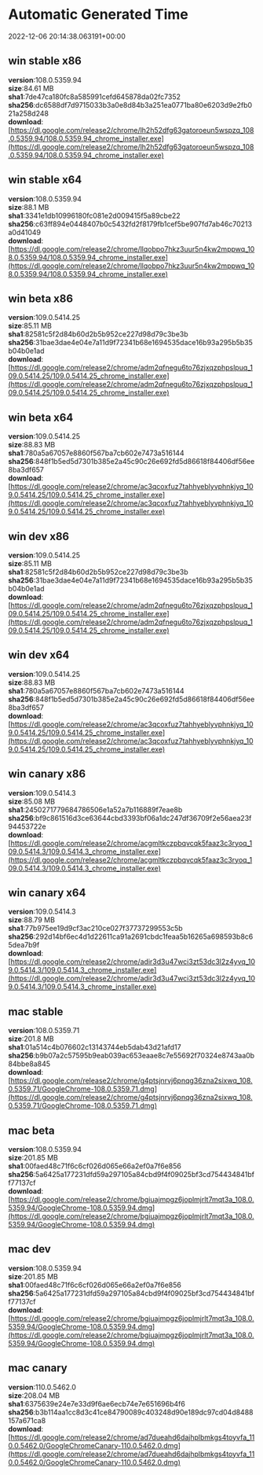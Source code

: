 # Automatic Generated Time
2022-12-06 20:14:38.063191+00:00

## win stable x86
**version**:108.0.5359.94  
**size**:84.61 MB  
**sha1**:7de47ca180fc8a585991cefd645878da02fc7352  
**sha256**:dc6588df7d9715033b3a0e8d84b3a251ea0771ba80e6203d9e2fb021a258d248  
**download**:[https://dl.google.com/release2/chrome/lh2h52dfg63gatoroeun5wspzq_108.0.5359.94/108.0.5359.94_chrome_installer.exe](https://dl.google.com/release2/chrome/lh2h52dfg63gatoroeun5wspzq_108.0.5359.94/108.0.5359.94_chrome_installer.exe)  

## win stable x64
**version**:108.0.5359.94  
**size**:88.1 MB  
**sha1**:3341e1db10996180fc081e2d009415f5a89cbe22  
**sha256**:c63ff894e0448407b0c5432fd2f8179fb1cef5be907fd7ab46c70213a0d41049  
**download**:[https://dl.google.com/release2/chrome/llqobpo7hkz3uur5n4kw2mppwq_108.0.5359.94/108.0.5359.94_chrome_installer.exe](https://dl.google.com/release2/chrome/llqobpo7hkz3uur5n4kw2mppwq_108.0.5359.94/108.0.5359.94_chrome_installer.exe)  

## win beta x86
**version**:109.0.5414.25  
**size**:85.11 MB  
**sha1**:82581c5f2d84b60d2b5b952ce227d98d79c3be3b  
**sha256**:31bae3dae4e04e7a11d9f72341b68e1694535dace16b93a295b5b35b04b0e1ad  
**download**:[https://dl.google.com/release2/chrome/adm2qfnegu6to76zjxqzphpslpuq_109.0.5414.25/109.0.5414.25_chrome_installer.exe](https://dl.google.com/release2/chrome/adm2qfnegu6to76zjxqzphpslpuq_109.0.5414.25/109.0.5414.25_chrome_installer.exe)  

## win beta x64
**version**:109.0.5414.25  
**size**:88.83 MB  
**sha1**:780a5a67057e8860f567ba7cb602e7473a516144  
**sha256**:848f1b5ed5d7301b385e2a45c90c26e692fd5d86618f84406df56ee8ba3df657  
**download**:[https://dl.google.com/release2/chrome/ac3qcoxfuz7tahhyeblyvphnkjyq_109.0.5414.25/109.0.5414.25_chrome_installer.exe](https://dl.google.com/release2/chrome/ac3qcoxfuz7tahhyeblyvphnkjyq_109.0.5414.25/109.0.5414.25_chrome_installer.exe)  

## win dev x86
**version**:109.0.5414.25  
**size**:85.11 MB  
**sha1**:82581c5f2d84b60d2b5b952ce227d98d79c3be3b  
**sha256**:31bae3dae4e04e7a11d9f72341b68e1694535dace16b93a295b5b35b04b0e1ad  
**download**:[https://dl.google.com/release2/chrome/adm2qfnegu6to76zjxqzphpslpuq_109.0.5414.25/109.0.5414.25_chrome_installer.exe](https://dl.google.com/release2/chrome/adm2qfnegu6to76zjxqzphpslpuq_109.0.5414.25/109.0.5414.25_chrome_installer.exe)  

## win dev x64
**version**:109.0.5414.25  
**size**:88.83 MB  
**sha1**:780a5a67057e8860f567ba7cb602e7473a516144  
**sha256**:848f1b5ed5d7301b385e2a45c90c26e692fd5d86618f84406df56ee8ba3df657  
**download**:[https://dl.google.com/release2/chrome/ac3qcoxfuz7tahhyeblyvphnkjyq_109.0.5414.25/109.0.5414.25_chrome_installer.exe](https://dl.google.com/release2/chrome/ac3qcoxfuz7tahhyeblyvphnkjyq_109.0.5414.25/109.0.5414.25_chrome_installer.exe)  

## win canary x86
**version**:109.0.5414.3  
**size**:85.08 MB  
**sha1**:2450271779684786506e1a52a7b116889f7eae8b  
**sha256**:bf9c861516d3ce63644cbd3393bf06a1dc247df36709f2e56aea23f94453722e  
**download**:[https://dl.google.com/release2/chrome/acgmltkczpbqvcqk5faaz3c3ryoq_109.0.5414.3/109.0.5414.3_chrome_installer.exe](https://dl.google.com/release2/chrome/acgmltkczpbqvcqk5faaz3c3ryoq_109.0.5414.3/109.0.5414.3_chrome_installer.exe)  

## win canary x64
**version**:109.0.5414.3  
**size**:88.79 MB  
**sha1**:77b975ee19d9cf3ac210ce027f37737299553c5b  
**sha256**:292d14bf6ec4d1d22611ca91a2691cbdc1feaa5b16265a698593b8c65dea7b9f  
**download**:[https://dl.google.com/release2/chrome/adir3d3u47wci3zt53dc3l2z4yvq_109.0.5414.3/109.0.5414.3_chrome_installer.exe](https://dl.google.com/release2/chrome/adir3d3u47wci3zt53dc3l2z4yvq_109.0.5414.3/109.0.5414.3_chrome_installer.exe)  

## mac stable
**version**:108.0.5359.71  
**size**:201.8 MB  
**sha1**:01a514c4b076602c13143744eb5dab43d21afd17  
**sha256**:b9b07a2c57595b9eab039ac653eaae8c7e55692f70324e8743aa0b84bbe8a845  
**download**:[https://dl.google.com/release2/chrome/g4ptsjnrvj6pnqg36zna2sixwq_108.0.5359.71/GoogleChrome-108.0.5359.71.dmg](https://dl.google.com/release2/chrome/g4ptsjnrvj6pnqg36zna2sixwq_108.0.5359.71/GoogleChrome-108.0.5359.71.dmg)  

## mac beta
**version**:108.0.5359.94  
**size**:201.85 MB  
**sha1**:00faed48c71f6c6cf026d065e66a2ef0a7f6e856  
**sha256**:5a6425a177231dfd59a297105a84cbd9f4f09025bf3cd754434841bff77137cf  
**download**:[https://dl.google.com/release2/chrome/bgiuajmpgz6joplmjrlt7mqt3a_108.0.5359.94/GoogleChrome-108.0.5359.94.dmg](https://dl.google.com/release2/chrome/bgiuajmpgz6joplmjrlt7mqt3a_108.0.5359.94/GoogleChrome-108.0.5359.94.dmg)  

## mac dev
**version**:108.0.5359.94  
**size**:201.85 MB  
**sha1**:00faed48c71f6c6cf026d065e66a2ef0a7f6e856  
**sha256**:5a6425a177231dfd59a297105a84cbd9f4f09025bf3cd754434841bff77137cf  
**download**:[https://dl.google.com/release2/chrome/bgiuajmpgz6joplmjrlt7mqt3a_108.0.5359.94/GoogleChrome-108.0.5359.94.dmg](https://dl.google.com/release2/chrome/bgiuajmpgz6joplmjrlt7mqt3a_108.0.5359.94/GoogleChrome-108.0.5359.94.dmg)  

## mac canary
**version**:110.0.5462.0  
**size**:208.04 MB  
**sha1**:6375639e24e7e33d9f6ae6ecb74e7e651696b4f6  
**sha256**:b3b114aa1cc8d3c41ce84790089c403248d90e189dc97cd04d8488157a671ca8  
**download**:[https://dl.google.com/release2/chrome/ad7dueahd6dajhplbmkgs4toyvfa_110.0.5462.0/GoogleChromeCanary-110.0.5462.0.dmg](https://dl.google.com/release2/chrome/ad7dueahd6dajhplbmkgs4toyvfa_110.0.5462.0/GoogleChromeCanary-110.0.5462.0.dmg)  

